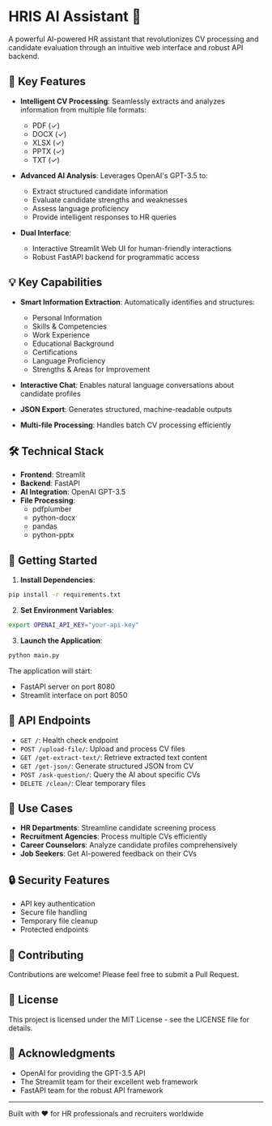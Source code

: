 # HRIS AI Assistant 🤖

A powerful AI-powered HR assistant that revolutionizes CV processing and candidate evaluation through an intuitive web interface and robust API backend.

## 🚀 Key Features

- **Intelligent CV Processing**: Seamlessly extracts and analyzes information from multiple file formats:
  - PDF (✓)
  - DOCX (✓)
  - XLSX (✓)
  - PPTX (✓)
  - TXT (✓)

- **Advanced AI Analysis**: Leverages OpenAI's GPT-3.5 to:
  - Extract structured candidate information
  - Evaluate candidate strengths and weaknesses
  - Assess language proficiency
  - Provide intelligent responses to HR queries

- **Dual Interface**:
  - Interactive Streamlit Web UI for human-friendly interactions
  - Robust FastAPI backend for programmatic access

## 💡 Key Capabilities

- **Smart Information Extraction**: Automatically identifies and structures:
  - Personal Information
  - Skills & Competencies
  - Work Experience
  - Educational Background
  - Certifications
  - Language Proficiency
  - Strengths & Areas for Improvement

- **Interactive Chat**: Enables natural language conversations about candidate profiles
- **JSON Export**: Generates structured, machine-readable outputs
- **Multi-file Processing**: Handles batch CV processing efficiently

## 🛠️ Technical Stack

- **Frontend**: Streamlit
- **Backend**: FastAPI
- **AI Integration**: OpenAI GPT-3.5
- **File Processing**:
  - pdfplumber
  - python-docx
  - pandas
  - python-pptx

## 🚀 Getting Started

1. **Install Dependencies**:
```bash
pip install -r requirements.txt
```

2. **Set Environment Variables**:
```bash
export OPENAI_API_KEY="your-api-key"
```

3. **Launch the Application**:
```bash
python main.py
```

The application will start:
- FastAPI server on port 8080
- Streamlit interface on port 8050

## 🔌 API Endpoints

- `GET /`: Health check endpoint
- `POST /upload-file/`: Upload and process CV files
- `GET /get-extract-text/`: Retrieve extracted text content
- `GET /get-json/`: Generate structured JSON from CV
- `POST /ask-question/`: Query the AI about specific CVs
- `DELETE /clean/`: Clear temporary files

## 🎯 Use Cases

- **HR Departments**: Streamline candidate screening process
- **Recruitment Agencies**: Process multiple CVs efficiently
- **Career Counselors**: Analyze candidate profiles comprehensively
- **Job Seekers**: Get AI-powered feedback on their CVs

## 🔒 Security Features

- API key authentication
- Secure file handling
- Temporary file cleanup
- Protected endpoints

## 🤝 Contributing

Contributions are welcome! Please feel free to submit a Pull Request.

## 📝 License

This project is licensed under the MIT License - see the LICENSE file for details.

## 🙏 Acknowledgments

- OpenAI for providing the GPT-3.5 API
- The Streamlit team for their excellent web framework
- FastAPI team for the robust API framework

---

Built with ❤️ for HR professionals and recruiters worldwide
